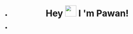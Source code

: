 - <h1 align="center">Hey <img src="https://github.com/Pawan-Kumar-Singh-284/Readme-Resourses/blob/main/Hi.gif" width="35"> I 'm Pawan!</h1>
- 

<!---
Pawan-Kumar-Singh-284/Pawan-Kumar-Singh-284 is a ✨ special ✨ repository because its `README.md` (this file) appears on your GitHub profile.
You can click the Preview link to take a look at your changes.
--->
